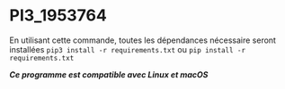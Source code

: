 # PI3_1953764
En utilisant cette commande, toutes les dépendances nécessaire seront installées
```pip3 install -r requirements.txt``` ou
```pip install -r requirements.txt```

***Ce programme est compatible avec Linux et macOS***
